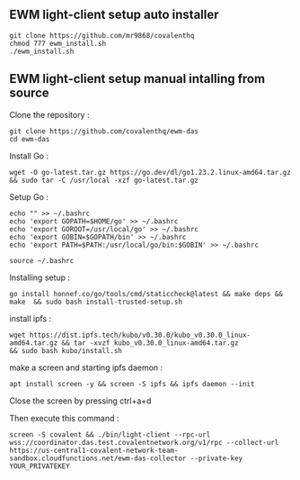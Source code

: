 ## EWM light-client setup auto installer
```
git clone https://github.com/mr9868/covalenthq
chmod 777 ewm_install.sh
./ewm_install.sh
```


## EWM light-client setup manual intalling from source

Clone the repository :
```
git clone https://github.com/covalenthq/ewm-das
cd ewm-das
```
Install Go :
```
wget -O go-latest.tar.gz https://go.dev/dl/go1.23.2.linux-amd64.tar.gz && sudo tar -C /usr/local -xzf go-latest.tar.gz
```
Setup Go :
```
echo "" >> ~/.bashrc
echo 'export GOPATH=$HOME/go' >> ~/.bashrc
echo 'export GOROOT=/usr/local/go' >> ~/.bashrc
echo 'export GOBIN=$GOPATH/bin' >> ~/.bashrc
echo 'export PATH=$PATH:/usr/local/go/bin:$GOBIN' >> ~/.bashrc

source ~/.bashrc
```
Installing  setup :
```
go install honnef.co/go/tools/cmd/staticcheck@latest && make deps && make  && sudo bash install-trusted-setup.sh
```
install ipfs :
```
wget https://dist.ipfs.tech/kubo/v0.30.0/kubo_v0.30.0_linux-amd64.tar.gz && tar -xvzf kubo_v0.30.0_linux-amd64.tar.gz
&& sudo bash kubo/install.sh
```
make a screen and starting ipfs daemon :
```
apt install screen -y && screen -S ipfs && ipfs daemon --init
```
Close the screen by pressing ctrl+a+d

Then execute this command :
```
screen -S covalent && ./bin/light-client --rpc-url wss://coordinator.das.test.covalentnetwork.org/v1/rpc --collect-url https://us-central1-covalent-network-team-sandbox.cloudfunctions.net/ewm-das-collector --private-key YOUR_PRIVATEKEY
```
